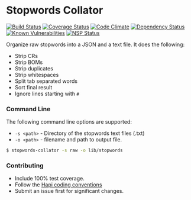 Stopwords Collator
=======

[![Build Status](https://travis-ci.org/stopwords-iso/stopwords-collator.svg?branch=master)](https://travis-ci.org/stopwords-iso/stopwords-collator)
[![Coverage Status](https://coveralls.io/repos/github/stopwords-iso/stopwords-collator/badge.svg?branch=master)](https://coveralls.io/github/stopwords-iso/stopwords-collator?branch=master)
[![Code Climate](https://codeclimate.com/github/stopwords-iso/stopwords-collator/badges/gpa.svg)](https://codeclimate.com/github/stopwords-iso/stopwords-collator)
[![Dependency Status](https://david-dm.org/stopwords-iso/stopwords-collator.svg)](https://david-dm.org/stopwords-iso/stopwords-collator)
[![Known Vulnerabilities](https://snyk.io/test/github/stopwords-iso/stopwords-collator/badge.svg)](https://snyk.io/test/github/stopwords-iso/stopwords-collator)
[![NSP Status](https://nodesecurity.io/orgs/stopwords-iso/projects/c0cdd92e-ce98-4701-af7b-1ad41a1ebd14/badge)](https://nodesecurity.io/orgs/stopwords-iso/projects/c0cdd92e-ce98-4701-af7b-1ad41a1ebd14)

Organize raw stopwords into a JSON and a text file.
It does the following:
- Strip CRs
- Strip BOMs
- Strip duplicates
- Strip whitespaces
- Split tab separated words
- Sort final result
- Ignore lines starting with `#`

### Command Line
The following command line options are supported:
- `-s <path>` - Directory of the stopwords text files (.txt)
- `-o <path>` - filename and path to output file.

```sh
$ stopwords-collator -s raw -o lib/stopwords
```

### Contributing
* Include 100% test coverage.
* Follow the [Hapi coding conventions](http://hapijs.com/styleguide)
* Submit an issue first for significant changes.
